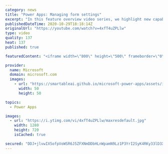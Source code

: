 ```yaml
---
category: news
title: "Power Apps: Managing form settings"
excerpt: "In this feature overview video series, we highlight new capabilities included in the latest update to Microsoft Power Apps.  Improvements to Microsoft Power Apps for managing form settings and events allow users to set various features on a form in the new modern designer.   Get the most out of Power"
publishedDateTime: 2020-10-29T18:18:14Z
originalUrl: "https://youtube.com/watch?v=4xfT4uZPLlw"
type: video
quality: 137
heat: 137
published: true

featuredContent: "<iframe width=\"800\" height=\"500\" frameborder=\"0\" src=\"https://www.youtube.com/embed/4xfT4uZPLlw\" allow=\"accelerometer; autoplay; encrypted-media; gyroscope; picture-in-picture\" allowfullscreen></iframe>"

provider:
  name: Microsoft
  domain: microsoft.com
  images:
    - url: "https://smartableai.github.io/microsoft-power-apps/assets/images/organizations/microsoft.com-50x50.jpg"
      width: 50
      height: 50

topics:
  - Power Apps

images:
  - url: "https://i.ytimg.com/vi/4xfT4uZPLlw/maxresdefault.jpg"
    width: 1280
    height: 720
    isCached: true

secured: "DDJ+jlvwIX5ofpVoWSR6J5ZFXNmDDbHLnWpamN9Lz1P3YrI2SyK4RKy33lD3XAQTB57VxVhHH0WxWGFDQ9QdanjOCgONIQI8EOfmIZaqVM3SKgQ0JCXb/hTBTI2gDnTDQT6I5hLv0EdvGx5SeWMz4j45mHOQPOJyhIFgU0jt+m/aRQWkSPU5vJNJ2YA2YVbrvW/uheDGRkKUS4a0puFWEROsG+Srir7uzKpYeQ3+aYU7FYHFZnfINe0THAc63cKrJ/1hWFBJDuCSw0yymWCNodCEnOrGqKe49tY0/CT/S/peNs2M/Ng4IMAX1yzzVbxlKXiPBcML2aPtE4FgONCgNzQCtmXFGggvdMnhejuNohY7aeoNNndhQT+ibUx3TuxrQcrZqP5JRcooWA2pNGaOw2v/+ZD36XDeZXYJSw8qTswJ4RRdsY+STCYvGA/uP6D9;GEEppamTNYfXM694OI3ESg=="
---
```


